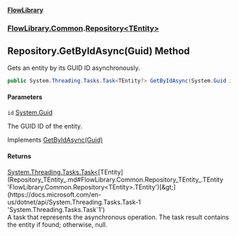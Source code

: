 #### [FlowLibrary](FlowLibrary.md 'FlowLibrary')
### [FlowLibrary.Common](FlowLibrary.Common.md 'FlowLibrary.Common').[Repository&lt;TEntity&gt;](Repository_TEntity_.md 'FlowLibrary.Common.Repository<TEntity>')

## Repository<TEntity>.GetByIdAsync(Guid) Method

Gets an entity by its GUID ID asynchronously.

```csharp
public System.Threading.Tasks.Task<TEntity?> GetByIdAsync(System.Guid id);
```
#### Parameters

<a name='FlowLibrary.Common.Repository_TEntity_.GetByIdAsync(System.Guid).id'></a>

`id` [System.Guid](https://docs.microsoft.com/en-us/dotnet/api/System.Guid 'System.Guid')

The GUID ID of the entity.

Implements [GetByIdAsync(Guid)](IRepository_TEntity_.GetByIdAsync.LLf42KhAbr/nnvbv8ZebWA.md 'FlowLibrary.Contracts.IRepository<TEntity>.GetByIdAsync(System.Guid)')

#### Returns
[System.Threading.Tasks.Task&lt;](https://docs.microsoft.com/en-us/dotnet/api/System.Threading.Tasks.Task-1 'System.Threading.Tasks.Task`1')[TEntity](Repository_TEntity_.md#FlowLibrary.Common.Repository_TEntity_.TEntity 'FlowLibrary.Common.Repository<TEntity>.TEntity')[&gt;](https://docs.microsoft.com/en-us/dotnet/api/System.Threading.Tasks.Task-1 'System.Threading.Tasks.Task`1')  
A task that represents the asynchronous operation. The task result contains the entity if found; otherwise, null.